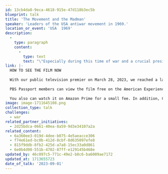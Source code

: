 ```yaml
---
id: 13cb4da8-9eca-4618-915e-47d118b3ec5b
blueprint: talk
title: 'The Movement and the Madman'
speaker: 'Leaders of the USA antiwar movement in 1969.'
location_or_event: 'USA  1969'
description:
  -
    type: paragraph
    content:
      -
        type: text
        text: "\"Especially during this time of war and a crucial presidential election, it's important to share the core message of our film: it's about the power of protest and the necessity to stay engaged.\"\_"
link: |-
  HOW TO SEE THE FILM NOW
   
  With our public television premier on March 28, 2023, we reached a large national, primetime audience  --  over half a million viewers. The audience continues to grow as local PBS stations rebroadcast our film.
   
  PBS Passport members can view the film free on the American Experience website. It is also free to view on Kanopy through local public libraries and colleges that offer that streaming service.
   
  You also can watch it on Amazon Prime for a small fee. In addition, Chapter One  --  the opening 12 minutes of our film  --  is on The American Experience YouTube page where it has nearly 100,000 views.
image: image-1711645108.png
collection_type: talk
challenges:
  - war
related_partner_initiatives:
  - 2d25bdca-0661-40ea-8a59-9d3e34107a2a
related_content:
  - 6a360ee3-019d-4dee-b075-4e5aeacce306
  - f74e61ed-bc0b-412d-8cbf-8d635097efe8
  - 815f9ddb-8fb2-425d-a7a8-15ec33a0d861
  - 6e0b4d98-551b-4702-87ff-e129145b468e
updated_by: 46c097c5-771c-49e2-b8c6-ba6009ae7172
updated_at: 1713655723
date_of_talk: '2023-09-01'
---
```

